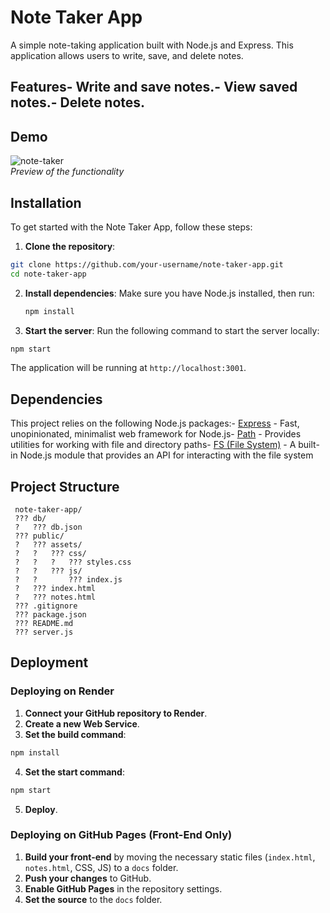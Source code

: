 # Note Taker App
 A simple note-taking application built with Node.js and Express. This application allows users to
 write, save, and delete notes.
 ## Features- Write and save notes.- View saved notes.- Delete notes.
 ## Demo
 ![note-taker](../NOTE-TAKER/img/note-taker.gif)  
*Preview of the functionality*
 ## Installation
 To get started with the Note Taker App, follow these steps:
 1. **Clone the repository**:
   ```bash
   git clone https://github.com/your-username/note-taker-app.git
   cd note-taker-app
   ```
2. **Install dependencies**:
   Make sure you have Node.js installed, then run:
   ```bash
   npm install
   ```
 3. **Start the server**:
   Run the following command to start the server locally:
   ```bash
   npm start
   ```
   The application will be running at `http://localhost:3001`.
 ## Dependencies
 This project relies on the following Node.js packages:- [Express](https://www.npmjs.com/package/express) - Fast, unopinionated, minimalist web
 framework for Node.js- [Path](https://nodejs.org/api/path.html) - Provides utilities for working with file and directory paths- [FS (File System)](https://nodejs.org/api/fs.html) - A built-in Node.js module that provides an API
 for interacting with the file system
 ## Project Structure
```
 note-taker-app/
 ??? db/
 ?   ??? db.json
 ??? public/
 ?   ??? assets/
 ?   ?   ??? css/
 ?   ?   ?   ??? styles.css
 ?   ?   ??? js/
 ?   ?       ??? index.js
 ?   ??? index.html
 ?   ??? notes.html
 ??? .gitignore
 ??? package.json
 ??? README.md
 ??? server.js
 ```
 ## Deployment
 ### Deploying on Render
 1. **Connect your GitHub repository to Render**.
 2. **Create a new Web Service**.
 3. **Set the build command**:
   ```bash
   npm install
   ```
 4. **Set the start command**:
   ```bash
   npm start
   ```
 5. **Deploy**.
 ### Deploying on GitHub Pages (Front-End Only)
 1. **Build your front-end** by moving the necessary static files (`index.html`, `notes.html`, CSS, JS)
 to a `docs` folder.
 2. **Push your changes** to GitHub.
 3. **Enable GitHub Pages** in the repository settings.
 4. **Set the source** to the `docs` folder.